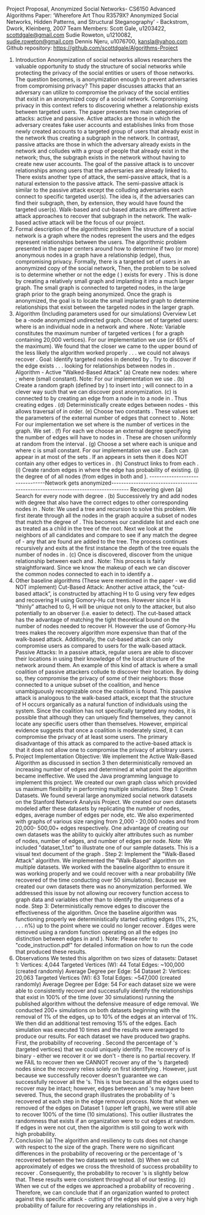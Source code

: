 Project Proposal, Anonymized Social Networks- CS6150 Advanced Algorithms
Paper: ‘Wherefore Art Thou R3579X? Anonymized Social Networks, Hidden Patterns, and Structural
Steganography’ - Backstrom, Dwork, Kleinberg, 2007
Team Members:
Scott Gale, u1203422, scottdgale@gmail.com
Sudie Roweton, u1210082, sudie.roweton@gmail.com
Dennis Njeru, u1076700, kansla@yahoo.com
Github repository: https://github.com/scottdgale/Algorithms-Project
1. Introduction
Anonymization of social networks allows researchers the valuable opportunity to study the structure of
social networks while protecting the privacy of the social entities or users of those networks. The question
becomes, is anonymization enough to prevent adversaries from compromising privacy? This paper
discusses attacks that an adversary can utilize to compromise the privacy of the social entities that exist in
an anonymized copy of a social network. Compromising privacy in this context refers to discovering whether
a relationship exists between targeted users.
The paper presents two main categories of attacks: active and passive. Active attacks are those in which the
adversary creates fake user accounts and establishes links from those newly created accounts to a targeted
group of users that already exist in the network thus creating a subgraph in the network. In contrast,
passive attacks are those in which the adversary already exists in the network and colludes with a group of
people that already exist in the network; thus, the subgraph exists in the network without having to create
new user accounts. The goal of the passive attack is to uncover relationships among users that the
adversaries are already linked to. There exists another type of attack, the semi-passive attack, that is a
natural extension to the passive attack. The semi-passive attack is similar to the passive attack except the
colluding adversaries each connect to specific targeted user(s). The idea is, if the adversaries can find their
subgraph, then, by extension, they would have found the targeted user(s). Walk-based and cut-based
attacks are different active attack approaches to recover that subgraph in the network. The walk-based
active attack will be the focus of our project.
2. Formal description of the algorithmic problem
The structure of a social network is a graph where the nodes represent the users and the edges represent
relationships between the users. The algorithmic problem presented in the paper centers around how to
determine if two (or more) anonymous nodes in a graph have a relationship (edge), thus, compromising
privacy. Formally, there is a targeted set of users in an anonymized copy of the social
network, Then, the problem to be solved is to determine whether or not the edge ( ) exists for every
.
This is done by creating a relatively small graph and implanting it into a much larger graph. The small graph
is connected to targeted nodes, in the large graph prior to the graph being anonymized.
Once the graph is anonymized, the goal is to locate the small implanted graph to determine relationships
that exist between the targeted nodes in the larger graph.
3. Algorithm (Including parameters used for our simulations)
Overview
Let be a -node anonymized undirected graph.
Choose set of targeted users: where is an individual node in a network and
where . Note: Variable constitutes the maximum number of targeted vertices ( for a
graph containing 20,000 vertices). For our implementation we use (or 65% of the
maximum). We found that the closer we came to the upper bound of the less likely the algorithm worked
properly . . . we could not always recover .
Goal: Identify targeted nodes in denoted by . Try to discover if the edge
exists . . . looking for relationships between nodes in .
Algorithm - Active "Walked-Based Attack"
(a) Create new nodes: where ; where (small constant).
Note: For our implementation we use .
(b) Create a random graph (defined by ) to insert into ; will connect to in a clever way such that
we can discover post anonymization.
(c) is connected to by creating an edge from a node in to a node in . Thus creating edges .
(d) Deterministically create edges between nodes - this allows traversal of in order.
(e) Choose two constants . These values set the parameters of the external number of
edges that connect to . Note: For our implementation we set where is the number of
vertices in the graph. We set .
(f) For each we choose an external degree specifying the number of edges
will have to nodes in . These are chosen uniformly at random from the interval .
(g) Choose a set where each is unique and where c is small constant.
For our implementation we use . Each can appear in at most of the sets . If an appears in
sets then it does NOT contain any other edges to vertices in .
(h) Construct links to from each .
(i) Create random edges in where the edge has probability of existing.
(j) the degree of of all nodes (from edges in both and ).
--------------------------------Network gets anonymized---------------------------------------------------------------------------------
Recovering given
(a) Search for every node with degree .
(b) Successively try and add nodes with degree that also have the correct edges to other corresponding
nodes in . Note: We used a tree and recursion to solve this problem. We first iterate through all the nodes
in the graph acquire a subset of nodes that match the degree of . This becomes our candidate list and
each one as treated as a child in the tree of the root. Next we look at the neighbors of all candidates and
compare to see if any match the degree of - any that are found are added to the tree. The process
continues recursively and exits at the first instance the depth of the tree equals the number of nodes in .
(c) Once is discovered, discover from the unique relationship between each
and . Note: This process is fairly straightforward. Since we know the makeup of each we can discover
the common nodes connected to each in to identify a .
4. Other baseline algorithms (These were mentioned in the paper - we did NOT implement)
Cut-Based Attack:
Another active attack, the “cut-based attack”, is constructed by attaching H to G using very few edges and
recovering H using Gomory-Hu cut trees. However since H is “thinly” attached to G, H will be unique not only
to the attacker, but also potentially to an observer (i.e. easier to detect). The cut-based attack has the
advantage of matching the tight theoretical bound on the number of nodes needed to recover H. However
the use of Gomory-Hu trees makes the recovery algorithm more expensive than that of the walk-based
attack. Additionally, the cut-based attack can only compromise users as compared to users for
the walk-based attack.
Passive Attacks:
In a passive attack, regular users are able to discover their locations in using their knowledge of the local
structure of the network around them. An example of this kind of attack is where a small coalition of passive
attackers collude to discover their location. By doing so, they compromise the privacy of some of their
neighbors: those connected to a unique subset of the coalition, and hence unambiguously recognizable
once the coalition is found. This passive attack is analogous to the walk-based attack, except that the
structure of H occurs organically as a natural function of individuals using the system. Since the coalition
has not specifically targeted any nodes, it is possible that although they can uniquely find themselves, they
cannot locate any specific users other than themselves. However, empirical evidence suggests that once a
coalition is moderately sized, it can compromise the privacy of at least some users. The primary
disadvantage of this attack as compared to the active-based attack is that it does not allow one to
compromise the privacy of arbitrary users.
5. Project Implementation
Objective: We implement the Active Walk-Based Algorithm as discussed in section 3 then deterministically
removed an increasing number of edges and determined at what point the algorithm became ineffective.
We used the Java programming language to implement this project. We created our own graph class which
provided us maximum flexibility in performing multiple simulations.
Step 1: Create Datasets. We found several large anonymized social network datasets on the Stanford
Network Analysis Project. We created our own datasets modeled after these datasets by replicating the
number of nodes, edges, average number of edges per node, etc. We also experimented with graphs of
various size ranging from 2,000 - 20,000 nodes and from 20,000- 500,00+ edges respectively. One advantage
of creating our own datasets was the ability to quickly alter attributes such as number of nodes, number of
edges, and number of edges per node. Note: We included "dataset_1.txt" to illustrate one of our sample
datasets. This is a visual text document of the graph .
Step 2: Implement the "Walk-Based Attack" algorithm. We implemented the "Walk-Based" algorithm on
multiple datasets. We worked with the baseline algorithm to ensure it was working properly and we could
recover with a near probability (We recovered of the time conducting over 50 simulations).
Because we created our own datasets there was no anonymization performed. We addressed this issue by
not allowing our recovery function access to graph data and variables other than to identify the uniqueness
of a node.
Step 3: Deterministically remove edges to discover the effectiveness of the algorithm. Once the baseline
algorithm was functioning properly we deterministically started cutting edges (1%, 2%, . . . n%) up to the
point where we could no longer recover . Edges were removed using a random function operating on all
the edges (no distinction between edges in and ).
Note: Please refer to "code_instruction.pdf" for detailed information on how to run the code that produced
these results.
6. Observations
We tested this algorithm on two sizes of datasets:
Dataset 1:
Vertices: 4,044
Targeted Vertices (W): 44
Total Edges: ~100,000 (created randomly)
Average Degree per Edge: 54
Dataset 2:
Vertices: 20,063
Targeted Vertices (W): 63
Total Edges: ~547,000 (created randomly)
Average Degree per Edge: 54
For each dataset size we were able to consistently recover and successfully identify the relationships that
exist in 100% of the time (over 30 simulations) running the published algorithm without the defensive
measure of edge removal. We conducted 200+ simulations on both datasets beginning with the removal of
1% of the edges, up to 10% of the edges at an interval of 1%. We then did an additional test removing 15%
of the edges. Each simulation was executed 10 times and the results were averaged to produce our results.
For each dataset we have produced two graphs. First, the probability of recovering . Second the
percentage of 's (targeted vertices) that we could uniquely identify. The recovery of is binary - either we
recover it or we don't - there is no partial recovery. If we FAIL to recover then we CANNOT recover any of
the 's (targeted) nodes since the recovery relies solely on first identifying . However, just because we
successfully recover doesn't guarantee we can successfully recover all the 's. This is true because all the
edges used to recover may be intact; however, edges between and 's may have been severed. Thus,
the second graph illustrates the probability of 's recovered at each step in the edge removal process.
Note that when we removed of the edges on Dataset 1 (upper left graph), we were still able to recover
100% of the time (10 simulations). This outlier illustrates the randomness that exists if an organization were
to cut edges at random. If edges in were not cut, then the algorithm is still going to work with high
probability.
7. Conclusion
(a) The algorithm and resiliency to cuts does not change with respect to the size of the graph. There were no
significant differences in the probability of recovering or the percentage of 's recovered between the
two datasets we tested.
(b) When we cut approximately of edges we cross the threshold of success probability to recover
. Consequently, the probability to recover 's is slightly below that. These results were consistent
throughout all of our testing.
(c) When we cut of the edges we approached a probability of recovering . Therefore, we can
conclude that if an organization wanted to protect against this specific attack - cutting of the edges
would give a very high probability of failure for recovering any relationships in .
